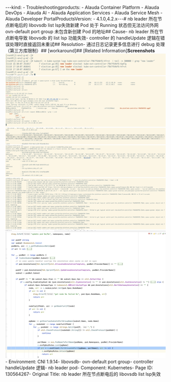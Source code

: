---kind:   - Troubleshootingproducts:    - Alauda Container Platform   - Alauda DevOps   - Alauda AI   - Alauda Application Services   - Alauda Service Mesh   - Alauda Developer PortalProductsVersion:   - 4.1.0,4.2.x---<!-- A type of document that involves encountering a fault, diag...it, performing root cause analysis, and providing solutions. --># nb leader 所在节点断电后的 libovsdb list lsp失效新建 Pod 处于 Running 状态但无法访问外网 ovn-default port group 未包含新创建 Pod 的地址## Cause- nb leader 所在节点断电导致 libovsdb 的 list lsp 功能失效- controller 的 handleUpdate 逻辑在错误处理时直接返回未重试## Resolution- 通过日志记录更多信息进行 debug 处理（第三方库限制）## [workaround]## [Related Information]**Screenshots**![](assets/nb-leader-suo-zai-jie-dian-duan-dian-hou-de-libovsdb-list-lspshi-xiao/image2022-11-21_15-14-43.png)![](assets/nb-leader-suo-zai-jie-dian-duan-dian-hou-de-libovsdb-list-lspshi-xiao/image2022-11-21_15-15-59.png)![](assets/nb-leader-suo-zai-jie-dian-duan-dian-hou-de-libovsdb-list-lspshi-xiao/image2022-11-21_15-19-14.png)![](assets/nb-leader-suo-zai-jie-dian-duan-dian-hou-de-libovsdb-list-lspshi-xiao/image2022-11-21_15-19-23.png)![](assets/nb-leader-suo-zai-jie-dian-duan-dian-hou-de-libovsdb-list-lspshi-xiao/image2022-11-21_15-20-47.png)![](assets/nb-leader-suo-zai-jie-dian-duan-dian-hou-de-libovsdb-list-lspshi-xiao/image2022-11-21_15-26-40.png)- Environment: CNI 1.9.14- libovsdb- ovn-default port group- controller handleUpdate 逻辑- nb leader pod- Component: Kubernetes- Page ID: 130564267- Original Title: nb leader 所在节点断电后的 libovsdb list lsp失效